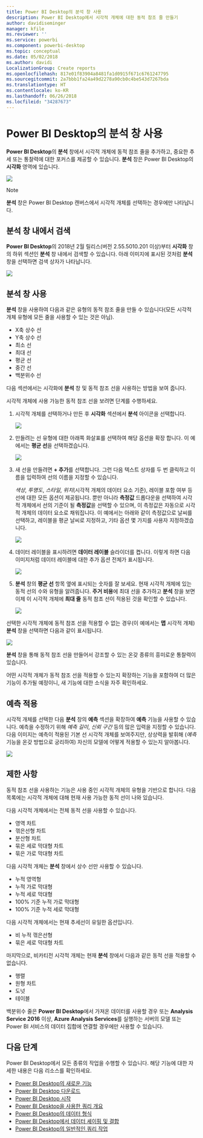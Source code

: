 ```yaml
---
title: Power BI Desktop의 분석 창 사용
description: Power BI Desktop에서 시각적 개체에 대한 동적 참조 줄 만들기
author: davidiseminger
manager: kfile
ms.reviewer: ''
ms.service: powerbi
ms.component: powerbi-desktop
ms.topic: conceptual
ms.date: 05/02/2018
ms.author: davidi
LocalizationGroup: Create reports
ms.openlocfilehash: 817e01f83904a8481fa1d0915f671c6761247795
ms.sourcegitcommit: 2a7bbb1fa24a49d2278a90cb0c4be543d7267bda
ms.translationtype: HT
ms.contentlocale: ko-KR
ms.lasthandoff: 06/26/2018
ms.locfileid: "34287673"
---
```

# <a name="using-the-analytics-pane-in-power-bi-desktop"></a>Power BI Desktop의 분석 창 사용
**Power BI Desktop**의 **분석** 창에서 시각적 개체에 동적 참조 줄을 추가하고, 중요한 추세 또는 통찰력에 대한 포커스를 제공할 수 있습니다. **분석** 창은 Power BI Desktop의 **시각화** 영역에 있습니다.

![](media/desktop-analytics-pane/analytics-pane_1.png)

> [!NOTE]
> **분석** 창은 Power BI Desktop 캔버스에서 시각적 개체를 선택하는 경우에만 나타납니다.

## <a name="search-within-the-analytics-pane"></a>분석 창 내에서 검색
**Power BI Desktop**의 2018년 2월 릴리스(버전 2.55.5010.201 이상)부터 **시각화** 창의 하위 섹션인 **분석** 창 내에서 검색할 수 있습니다. 아래 이미지에 표시된 것처럼 **분석** 창을 선택하면 검색 상자가 나타납니다.

![](media/desktop-analytics-pane/analytics-pane_1b.png)

## <a name="using-the-analytics-pane"></a>분석 창 사용
**분석** 창을 사용하여 다음과 같은 유형의 동적 참조 줄을 만들 수 있습니다(모든 시각적 개체 유형에 모든 줄을 사용할 수 있는 것은 아님).

* X축 상수 선
* Y축 상수 선
* 최소 선
* 최대 선
* 평균 선
* 중간 선
* 백분위수 선

다음 섹션에서는 시각화에 **분석** 창 및 동적 참조 선을 사용하는 방법을 보여 줍니다.

시각적 개체에 사용 가능한 동적 참조 선을 보려면 단계를 수행하세요.

1. 시각적 개체를 선택하거나 만든 후 **시각화** 섹션에서 **분석** 아이콘을 선택합니다.
   
   ![](media/desktop-analytics-pane/analytics-pane_2.png)
2. 만들려는 선 유형에 대한 아래쪽 화살표를 선택하여 해당 옵션을 확장 합니다. 이 예에서는 **평균 선**을 선택하겠습니다.
   
   ![](media/desktop-analytics-pane/analytics-pane_3.png)
3. 새 선을 만들려면 **+ 추가**를 선택합니다. 그런 다음 텍스트 상자를 두 번 클릭하고 이름을 입력하여 선의 이름을 지정할 수 있습니다.
   
   *색상*, *투명도*, *스타일*, *위치*(시각적 개체의 데이터 요소 기준), 레이블 포함 여부 등 선에 대한 모든 옵션이 제공됩니다. 뿐만 아니라 **측정값** 드롭다운을 선택하여 시각적 개체에서 선의 기준이 될 **측정값**을 선택할 수 있으며, 이 측정값은 자동으로 시각적 개체의 데이터 요소로 채워집니다. 이 예에서는 아래와 같이 측정값으로 날씨를 선택하고, 레이블을 평균 날씨로 지정하고, 기타 옵션 몇 가지를 사용자 지정하겠습니다.
   
   ![](media/desktop-analytics-pane/analytics-pane_4.png)
4. 데이터 레이블을 표시하려면 **데이터 레이블** 슬라이더를 켭니다. 이렇게 하면 다음 이미지처럼 데이터 레이블에 대한 추가 옵션 전체가 표시됩니다.
   
   ![](media/desktop-analytics-pane/analytics-pane_5.png)
5. **분석** 창의 **평균 선** 항목 옆에 표시되는 숫자를 잘 보세요. 현재 시각적 개체에 있는 동적 선의 수와 유형을 알려줍니다. **주거 비용**에 최대 선을 추가하고 **분석** 창을 보면 이제 이 시각적 개체에 **최대 줄** 동적 참조 선이 적용된 것을 확인할 수 있습니다.
   
   ![](media/desktop-analytics-pane/analytics-pane_6.png)

선택한 시각적 개체에 동적 참조 선을 적용할 수 없는 경우(이 예에서는 **맵** 시각적 개체) **분석** 창을 선택하면 다음과 같이 표시됩니다.

![](media/desktop-analytics-pane/analytics-pane_7.png)

**분석** 창을 통해 동적 참조 선을 만들어서 강조할 수 있는 온갖 종류의 흥미로운 통찰력이 있습니다.

어떤 시각적 개체가 동적 참조 선을 적용할 수 있는지 확장하는 기능을 포함하여 더 많은 기능이 추가될 예정이니, 새 기능에 대한 소식을 자주 확인하세요.

## <a name="apply-forecasting"></a>예측 적용
시각적 개체를 선택한 다음 **분석** 창의 **예측** 섹션을 확장하여 **예측** 기능을 사용할 수 있습니다. 예측을 수정하기 위해 *예측 길이*, *신뢰 구간* 등의 많은 입력을 지정할 수 있습니다. 다음 이미지는 예측이 적용된 기본 선 시각적 개체를 보여주지만, 상상력을 발휘해 (*예측* 기능을 온갖 방법으로 궁리하여) 자신의 모델에 어떻게 적용할 수 있는지 알아봅니다.

![](media/desktop-analytics-pane/analytics-pane_8.png)

## <a name="limitations"></a>제한 사항
동적 참조 선을 사용하는 기능은 사용 중인 시각적 개체의 유형을 기반으로 합니다. 다음 목록에는 시각적 개체에 대해 현재 사용 가능한 동적 선이 나와 있습니다.

다음 시각적 개체에서는 전체 동적 선을 사용할 수 있습니다.

* 영역 차트
* 꺾은선형 차트
* 분산형 차트
* 묶은 세로 막대형 차트
* 묶은 가로 막대형 차트

다음 시각적 개체는 **분석** 창에서 상수 선만 사용할 수 있습니다.

* 누적 영역형
* 누적 가로 막대형
* 누적 세로 막대형
* 100% 기준 누적 가로 막대형
* 100% 기준 누적 세로 막대형

다음 시각적 개체에서는 현재 추세선이 유일한 옵션입니다.

* 비 누적 꺾은선형
* 묶은 세로 막대형 차트

마지막으로, 비카티전 시각적 개체는 현재 **분석** 창에서 다음과 같은 동적 선을 적용할 수 없습니다.

* 행렬
* 원형 차트
* 도넛
* 테이블

백분위수 줄은 **Power BI Desktop**에서 가져온 데이터를 사용할 경우 또는 **Analysis Service 2016** 이상, **Azure Analysis Services**를 실행하는 서버의 모델 또는 Power BI 서비스의 데이터 집합에 연결할 경우에만 사용할 수 있습니다. 

## <a name="next-steps"></a>다음 단계
Power BI Desktop에서 모든 종류의 작업을 수행할 수 있습니다. 해당 기능에 대한 자세한 내용은 다음 리소스를 확인하세요.

* [Power BI Desktop의 새로운 기능](desktop-latest-update.md)
* [Power BI Desktop 다운로드](desktop-get-the-desktop.md)
* [Power BI Desktop 시작](desktop-getting-started.md)
* [Power BI Desktop을 사용한 쿼리 개요](desktop-query-overview.md)
* [Power BI Desktop의 데이터 형식](desktop-data-types.md)
* [Power BI Desktop에서 데이터 셰이핑 및 결합](desktop-shape-and-combine-data.md)
* [Power BI Desktop의 일반적인 쿼리 작업](desktop-common-query-tasks.md)    

